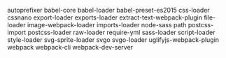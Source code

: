 autoprefixer babel-core babel-loader babel-preset-es2015 css-loader cssnano export-loader exports-loader extract-text-webpack-plugin file-loader image-webpack-loader imports-loader node-sass path postcss-import postcss-loader raw-loader require-yml sass-loader script-loader style-loader svg-sprite-loader svgo svgo-loader uglifyjs-webpack-plugin webpack webpack-cli webpack-dev-server 


